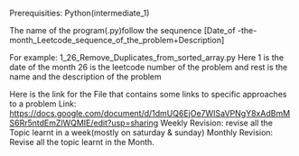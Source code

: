 Prerequisities: Python(intermediate_1)

The name of the program(.py)follow the sequnence 
[Date_of -the-month_Leetcode_sequence_of_the_problem+Description]

For example: 1_26_Remove_Duplicates_from_sorted_array.py
Here 1 is the date of the month 26 is the leetcode number of the problem and rest is the name and the description of the problem

Here is the link for the File that contains some links to specific approaches to a problem
Link: https://docs.google.com/document/d/1dmUQ6EjOe7WISaVPNgY8xAdBmMS6Rr5ntdEmZlWQMIE/edit?usp=sharing
Weekly Revision: revise all the Topic learnt in a week(mostly on saturday & sunday)
Monthly Revision: Revise all the topic learnt in the Month.
